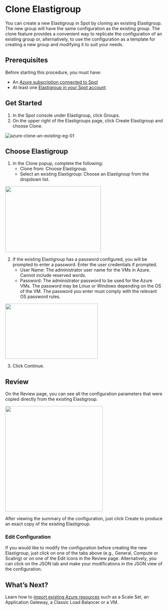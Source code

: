 # Clone Elastigroup

You can create a new Elastigroup in Spot by cloning an existing Elastigroup. The new group will have the same configuration as the existing group. The clone feature provides a convenient way to replicate the configuration of an existing group or, alternatively, to use the configuration as a template for creating a new group and modifying it to suit your needs.

## Prerequisites

Before starting this procedure, you must have:

- An [Azure subscription connected to Spot](connect-your-cloud-provider/azure-account)
- At least one [Elastigroup in your Spot account](elastigroup/getting-started/create-an-elastigroup-for-azure)

## Get Started

1. In the Spot console under Elastigroup, click Groups.
2. On the upper right of the Elastigroups page, click Create Elastigroup and choose Clone.

![azure-clone-an-existing-eg-01](https://github.com/user-attachments/assets/5d0e1b1e-b95a-48f8-8a3f-ce632159f804)

## Choose Elastigroup

1. In the Clone popup, complete the following:
   - Clone from: Choose Elastigroup.
   - Select an existing Elastigroup: Choose an Elastigroup from the dropdown list.

<img src="/elastigroup/_media/azure-clone-an-existing-eg-02.png" width="305" height="210" />

2. If the existing Elastigroup has a password configured, you will be prompted to enter a password. Enter the user credentials if prompted.
   - User Name: The administrator user name for the VMs in Azure. Cannot include reserved words.
   - Password: The administrator password to be used for the Azure VMs. The password may be Linux or Windows depending on the OS of the VM. The password you enter must comply with the relevant OS password rules.

<img src="/elastigroup/_media/azure-clone-an-existing-eg-03.png" width="295" height="176" />

3. Click Continue.

## Review

On the Review page, you can see all the configuration parameters that were copied directly from the existing Elastigroup.

<img src="/elastigroup/_media/azure-clone-an-existing-eg-04.png" width="311" height="336" />

After viewing the summary of the configuration, just click Create to produce an exact copy of the existing Elastigroup.

### Edit Configuration

If you would like to modify the configuration before creating the new Elastigroup, just click on one of the tabs above (e.g., General, Compute or Scaling) or on one of the Edit icons in the Review page. Alternatively, you can click on the JSON tab and make your modifications in the JSON view of the configuration.

## What’s Next?

Learn how to [import existing Azure resources](elastigroup/azure/getting-started/import-an-existing-azure-resource) such as a Scale Set, an Application Gateway, a Classic Load Balancer or a VM.
